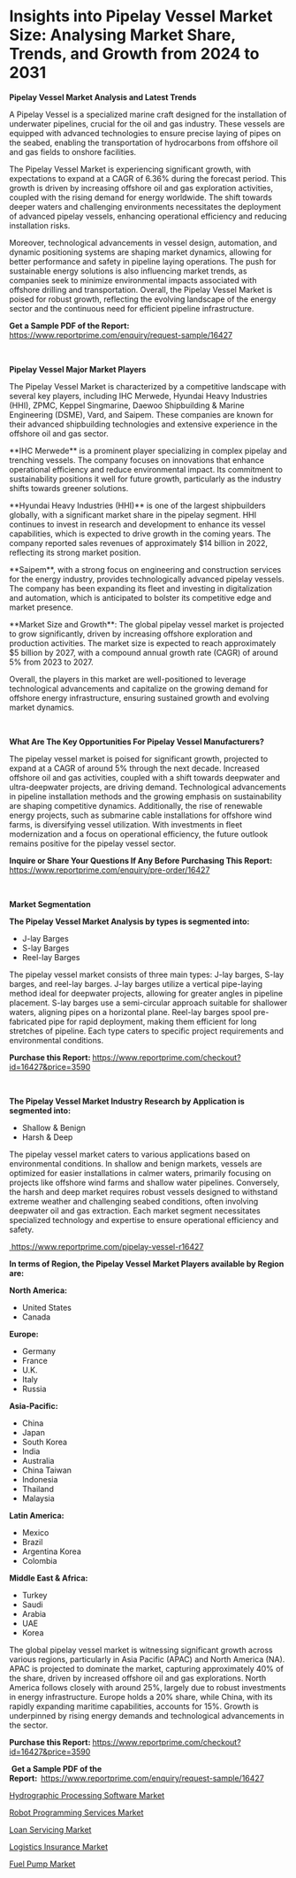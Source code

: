 <p><h1>Insights into Pipelay Vessel Market Size: Analysing Market Share, Trends, and Growth from 2024 to 2031</h1></p><p><strong>Pipelay Vessel Market Analysis and Latest Trends</strong></p>
<p><p>A Pipelay Vessel is a specialized marine craft designed for the installation of underwater pipelines, crucial for the oil and gas industry. These vessels are equipped with advanced technologies to ensure precise laying of pipes on the seabed, enabling the transportation of hydrocarbons from offshore oil and gas fields to onshore facilities.</p><p>The Pipelay Vessel Market is experiencing significant growth, with expectations to expand at a CAGR of 6.36% during the forecast period. This growth is driven by increasing offshore oil and gas exploration activities, coupled with the rising demand for energy worldwide. The shift towards deeper waters and challenging environments necessitates the deployment of advanced pipelay vessels, enhancing operational efficiency and reducing installation risks.</p><p>Moreover, technological advancements in vessel design, automation, and dynamic positioning systems are shaping market dynamics, allowing for better performance and safety in pipeline laying operations. The push for sustainable energy solutions is also influencing market trends, as companies seek to minimize environmental impacts associated with offshore drilling and transportation. Overall, the Pipelay Vessel Market is poised for robust growth, reflecting the evolving landscape of the energy sector and the continuous need for efficient pipeline infrastructure.</p></p>
<p><strong>Get a Sample PDF of the Report:&nbsp;</strong> <a href="https://www.reportprime.com/enquiry/request-sample/16427?utm_campaign=13&utm_medium=2&utm_source=Github&utm_content=ia&utm_term=23112024&utm_id=pipelay-vessel">https://www.reportprime.com/enquiry/request-sample/16427</a></p>
<p>&nbsp;</p>
<p><strong>Pipelay Vessel Major Market Players</strong></p>
<p><p>The Pipelay Vessel Market is characterized by a competitive landscape with several key players, including IHC Merwede, Hyundai Heavy Industries (HHI), ZPMC, Keppel Singmarine, Daewoo Shipbuilding & Marine Engineering (DSME), Vard, and Saipem. These companies are known for their advanced shipbuilding technologies and extensive experience in the offshore oil and gas sector.</p><p>**IHC Merwede** is a prominent player specializing in complex pipelay and trenching vessels. The company focuses on innovations that enhance operational efficiency and reduce environmental impact. Its commitment to sustainability positions it well for future growth, particularly as the industry shifts towards greener solutions.</p><p>**Hyundai Heavy Industries (HHI)** is one of the largest shipbuilders globally, with a significant market share in the pipelay segment. HHI continues to invest in research and development to enhance its vessel capabilities, which is expected to drive growth in the coming years. The company reported sales revenues of approximately $14 billion in 2022, reflecting its strong market position.</p><p>**Saipem**, with a strong focus on engineering and construction services for the energy industry, provides technologically advanced pipelay vessels. The company has been expanding its fleet and investing in digitalization and automation, which is anticipated to bolster its competitive edge and market presence.</p><p>**Market Size and Growth**: The global pipelay vessel market is projected to grow significantly, driven by increasing offshore exploration and production activities. The market size is expected to reach approximately $5 billion by 2027, with a compound annual growth rate (CAGR) of around 5% from 2023 to 2027.</p><p>Overall, the players in this market are well-positioned to leverage technological advancements and capitalize on the growing demand for offshore energy infrastructure, ensuring sustained growth and evolving market dynamics.</p></p>
<p>&nbsp;</p>
<p><strong>What Are The Key Opportunities For Pipelay Vessel Manufacturers?</strong></p>
<p><p>The pipelay vessel market is poised for significant growth, projected to expand at a CAGR of around 5% through the next decade. Increased offshore oil and gas activities, coupled with a shift towards deepwater and ultra-deepwater projects, are driving demand. Technological advancements in pipeline installation methods and the growing emphasis on sustainability are shaping competitive dynamics. Additionally, the rise of renewable energy projects, such as submarine cable installations for offshore wind farms, is diversifying vessel utilization. With investments in fleet modernization and a focus on operational efficiency, the future outlook remains positive for the pipelay vessel sector.</p></p>
<p><strong>Inquire or Share Your Questions If Any Before Purchasing This Report:</strong> <a href="https://www.reportprime.com/enquiry/pre-order/16427?utm_campaign=13&utm_medium=2&utm_source=Github&utm_content=ia&utm_term=23112024&utm_id=pipelay-vessel">https://www.reportprime.com/enquiry/pre-order/16427</a></p>
<p>&nbsp;</p>
<p><strong>Market Segmentation</strong></p>
<p><strong>The Pipelay Vessel Market Analysis by types is segmented into:</strong></p>
<p><ul><li>J-lay Barges</li><li>S-lay Barges</li><li>Reel-lay Barges</li></ul></p>
<p><p>The pipelay vessel market consists of three main types: J-lay barges, S-lay barges, and reel-lay barges. J-lay barges utilize a vertical pipe-laying method ideal for deepwater projects, allowing for greater angles in pipeline placement. S-lay barges use a semi-circular approach suitable for shallower waters, aligning pipes on a horizontal plane. Reel-lay barges spool pre-fabricated pipe for rapid deployment, making them efficient for long stretches of pipeline. Each type caters to specific project requirements and environmental conditions.</p></p>
<p><strong>Purchase this Report:&nbsp;</strong><a href="https://www.reportprime.com/checkout?id=16427&price=3590&utm_campaign=13&utm_medium=2&utm_source=Github&utm_content=ia&utm_term=23112024&utm_id=pipelay-vessel">https://www.reportprime.com/checkout?id=16427&price=3590</a></p>
<p>&nbsp;</p>
<p><strong>The Pipelay Vessel Market Industry Research by Application is segmented into:</strong></p>
<p><ul><li>Shallow & Benign</li><li>Harsh & Deep</li></ul></p>
<p><p>The pipelay vessel market caters to various applications based on environmental conditions. In shallow and benign markets, vessels are optimized for easier installations in calmer waters, primarily focusing on projects like offshore wind farms and shallow water pipelines. Conversely, the harsh and deep market requires robust vessels designed to withstand extreme weather and challenging seabed conditions, often involving deepwater oil and gas extraction. Each market segment necessitates specialized technology and expertise to ensure operational efficiency and safety.</p></p>
<p><a href="https://www.reportprime.com/pipelay-vessel-r16427?utm_campaign=13&utm_medium=2&utm_source=Github&utm_content=ia&utm_term=23112024&utm_id=pipelay-vessel">&nbsp;https://www.reportprime.com/pipelay-vessel-r16427</a></p>
<p><strong>In terms of Region, the Pipelay Vessel Market Players available by Region are:</strong></p>
<p>
    <p> <strong> North America: </strong>
        <ul>
            <li>United States</li>
            <li>Canada</li>
        </ul>
        </p> 
    <p> <strong> Europe: </strong>
        <ul>
            <li>Germany</li>
            <li>France</li>
            <li>U.K.</li>
            <li>Italy</li>
            <li>Russia</li>
        </ul>
        </p> 
    <p> <strong> Asia-Pacific: </strong>
        <ul>
            <li>China</li>
            <li>Japan</li>
            <li>South Korea</li>
            <li>India</li>
            <li>Australia</li>
            <li>China Taiwan</li>
            <li>Indonesia</li>
            <li>Thailand</li>
            <li>Malaysia</li>
        </ul>
        </p> 
    <p> <strong> Latin America: </strong>
        <ul>
            <li>Mexico</li>
            <li>Brazil</li>
            <li>Argentina Korea</li>
            <li>Colombia</li>
        </ul>
        </p> 
    <p> <strong> Middle East & Africa: </strong>
        <ul>
            <li>Turkey</li>
            <li>Saudi</li>
            <li>Arabia</li>
            <li>UAE</li>
            <li>Korea</li>
        </ul>
    </p>
    </p>
<p><p>The global pipelay vessel market is witnessing significant growth across various regions, particularly in Asia Pacific (APAC) and North America (NA). APAC is projected to dominate the market, capturing approximately 40% of the share, driven by increased offshore oil and gas explorations. North America follows closely with around 25%, largely due to robust investments in energy infrastructure. Europe holds a 20% share, while China, with its rapidly expanding maritime capabilities, accounts for 15%. Growth is underpinned by rising energy demands and technological advancements in the sector.</p></p>
<p><strong>Purchase this Report: </strong><a href="https://www.reportprime.com/checkout?id=16427&price=3590&utm_campaign=13&utm_medium=2&utm_source=Github&utm_content=ia&utm_term=23112024&utm_id=pipelay-vessel">https://www.reportprime.com/checkout?id=16427&price=3590</a></p>
<p>&nbsp;<strong>Get a Sample PDF of the Report:&nbsp;&nbsp;</strong><a href="https://www.reportprime.com/enquiry/request-sample/16427?utm_campaign=13&utm_medium=2&utm_source=Github&utm_content=ia&utm_term=23112024&utm_id=pipelay-vessel">https://www.reportprime.com/enquiry/request-sample/16427</a></p>
<p><strong></strong></p>
<p><p><a href="https://www.linkedin.com/pulse/hydrographic-processing-software-market-growth-challenges-projections-41xte?utm_campaign=13&utm_medium=2&utm_source=Github&utm_content=ia&utm_term=23112024&utm_id=pipelay-vessel">Hydrographic Processing Software Market</a></p><p><a href="https://www.linkedin.com/pulse/robot-programming-services-market-analysis-industry-trends-cagr-qddxe?utm_campaign=13&utm_medium=2&utm_source=Github&utm_content=ia&utm_term=23112024&utm_id=pipelay-vessel">Robot Programming Services Market</a></p><p><a href="https://issuu.com/reportprime-2/docs/loan-servicing-market-size-2030.ppt_67e21738dc618c?utm_campaign=13&utm_medium=2&utm_source=Github&utm_content=ia&utm_term=23112024&utm_id=pipelay-vessel">Loan Servicing Market</a></p><p><a href="https://issuu.com/reportprime-2/docs/logistics-insurance-market-size-203_cd41b2fddbd1da?utm_campaign=13&utm_medium=2&utm_source=Github&utm_content=ia&utm_term=23112024&utm_id=pipelay-vessel">Logistics Insurance Market</a></p><p><a href="https://github.com/Chiragrp22/Market-Research-Report-List-6/blob/main/fuel-pump-market.md?utm_campaign=13&utm_medium=2&utm_source=Github&utm_content=ia&utm_term=23112024&utm_id=pipelay-vessel">Fuel Pump Market</a></p></p>
